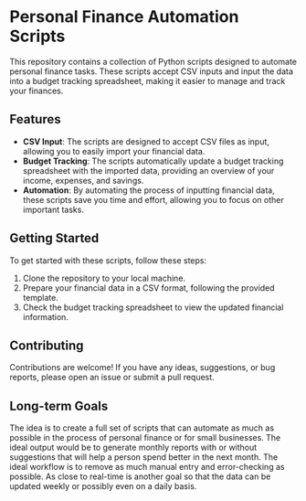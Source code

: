 # Personal Finance Automation Scripts

This repository contains a collection of Python scripts designed to automate personal finance tasks. These scripts accept CSV inputs and input the data into a budget tracking spreadsheet, making it easier to manage and track your finances.

## Features

- **CSV Input**: The scripts are designed to accept CSV files as input, allowing you to easily import your financial data.
- **Budget Tracking**: The scripts automatically update a budget tracking spreadsheet with the imported data, providing an overview of your income, expenses, and savings.
- **Automation**: By automating the process of inputting financial data, these scripts save you time and effort, allowing you to focus on other important tasks.

## Getting Started

To get started with these scripts, follow these steps:

1. Clone the repository to your local machine.
2. Prepare your financial data in a CSV format, following the provided template.
3. Check the budget tracking spreadsheet to view the updated financial information.



## Contributing

Contributions are welcome! If you have any ideas, suggestions, or bug reports, please open an issue or submit a pull request. 

## Long-term Goals

The idea is to create a full set of scripts that can automate as much as possible in the process of personal finance or for small businesses. 
The ideal output would be to generate monthly reports with or without suggestions that will help a person spend better in the next month.
The ideal workflow is to remove as much manual entry and error-checking as possible. 
As close to real-time is another goal so that the data can be updated weekly or possibly even on a daily basis.